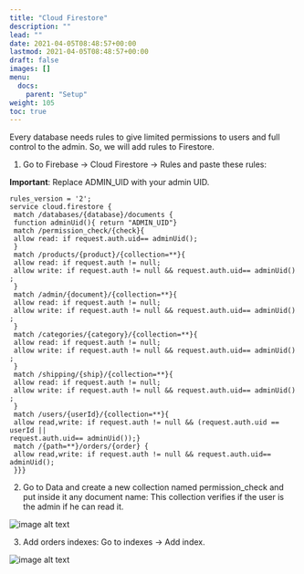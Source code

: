 ```yaml
---
title: "Cloud Firestore"
description: ""
lead: ""
date: 2021-04-05T08:48:57+00:00
lastmod: 2021-04-05T08:48:57+00:00
draft: false
images: []
menu:
  docs:
    parent: "Setup"
weight: 105
toc: true
---
```

Every database needs rules to give limited permissions to users and full
control to the admin. So, we will add rules to Firestore.

1. Go to Firebase → Cloud Firestore → Rules and paste these rules:

**Important**: Replace ADMIN_UID with your admin UID.

```
rules_version = '2';
service cloud.firestore {
 match /databases/{database}/documents {
 function adminUid(){ return "ADMIN_UID"}
 match /permission_check/{check}{
 allow read: if request.auth.uid== adminUid();
 }
 match /products/{product}/{collection=**}{
 allow read: if request.auth != null;
 allow write: if request.auth != null && request.auth.uid== adminUid() ;
 }
 match /admin/{document}/{collection=**}{
 allow read: if request.auth != null;
 allow write: if request.auth != null && request.auth.uid== adminUid() ;
 }
 match /categories/{category}/{collection=**}{
 allow read: if request.auth != null;
 allow write: if request.auth != null && request.auth.uid== adminUid() ;
 }
 match /shipping/{ship}/{collection=**}{
 allow read: if request.auth != null;
 allow write: if request.auth != null && request.auth.uid== adminUid() ;
 }
 match /users/{userId}/{collection=**}{
 allow read,write: if request.auth != null && (request.auth.uid == userId ||
request.auth.uid== adminUid());}
 match /{path=**}/orders/{order} {
 allow read,write: if request.auth != null && request.auth.uid== adminUid();
 }}}
```

2. Go to Data and create a new collection named permission_check and put inside it any document name: This collection verifies if the user is the admin if he can read it.

![image alt text](/images/permission-check.jpg)

3. Add orders indexes: Go to indexes → Add index.

![image alt text](/images/firestore-rules.jpg)
